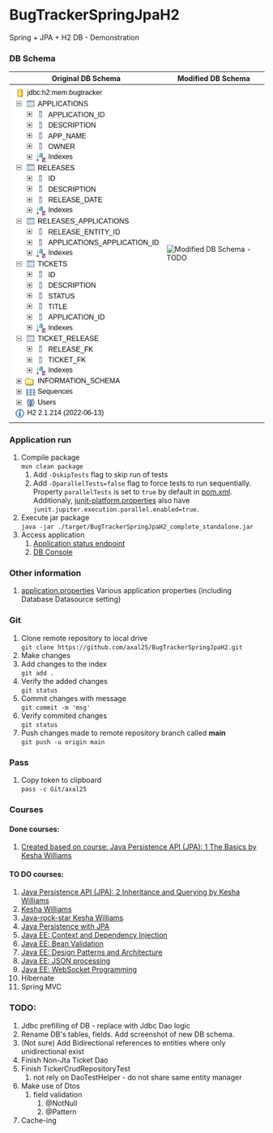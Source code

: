 # BugTrackerSpringJpaH2

Spring + JPA + H2 DB - Demonstration

### DB Schema

| Original DB Schema                                                             | Modified DB Schema                   |
|--------------------------------------------------------------------------------|--------------------------------------|
| ![Original DB schema](./src/main/resources/db_schema_before_modifications.png) | ![Modified DB Schema - TODO](./todo) |

### Application run

1. Compile package  
   `mvn clean package`
    1. Add `-DskipTests` flag to skip run of tests
    2. Add `-DparallelTests=false` flag to force tests to run sequentially. \
       Property `parallelTests` is set to `true` by
       default in [pom.xml](pom.xml). \
       Additionaly, [junit-platform.properties](src%2Ftest%2Fresources%2Fjunit-platform.properties) also
       have `junit.jupiter.execution.parallel.enabled=true`.
2. Execute jar package  
   `java -jar ./target/BugTrackerSpringJpaH2_complete_standalone.jar`
3. Access application
    1. [Application status endpoint](http://localhost:8080/bug-tracker/status)
    2. [DB Console](http://localhost:8080/console/)

### Other information

1. [application.properties](src%2Fmain%2Fresources%2Fapplication.properties) Various application properties (including
   Database Datasource
   setting)

### Git

1. Clone remote repository to local drive  
   `git clone https://github.com/axal25/BugTrackerSpringJpaH2.git`
2. Make changes
3. Add changes to the index  
   `git add .`
4. Verify the added changes  
   `git status`
6. Commit changes with message  
   `git commit -m 'msg'`
7. Verify commited changes  
   `git status`
8. Push changes made to remote repository branch called **main**    
   `git push -u origin main`

### Pass

1. Copy token to clipboard  
   `pass -c Git/axal25`

### Courses

#### Done courses:

1. [Created based on course: Java Persistence API (JPA): 1 The Basics by Kesha Williams](https://www.linkedin.com/learning/java-persistence-api-jpa-1-the-basics/)

#### TO DO courses:

1. [Java Persistence API (JPA): 2 Inheritance and Querying by Kesha Williams](https://www.linkedin.com/learning/java-persistence-api-jpa-2-inheritance-and-querying)
2. [Kesha Williams](https://www.linkedin.com/learning/instructors/kesha-williams?u=2113185)
3. [Java-rock-star Kesha Williams](https://www.linkedin.com/in/java-rock-star-kesha)
4. [Java Persistence with JPA](https://www.linkedin.com/learning/java-persistence-with-jpa/map-java-objects-to-databases?autoplay=true&u=2113185)
5. [Java EE: Context and Dependency Injection](https://www.linkedin.com/learning/java-ee-contexts-and-dependency-injection/welcome?autoplay=true&u=2113185)
6. [Java EE: Bean Validation](https://www.linkedin.com/learning/java-ee-bean-validation/welcome?autoplay=true&u=2113185)
7. [Java EE: Design Patterns and Architecture](https://www.linkedin.com/learning/java-ee-design-patterns-and-architecture/advantages-and-disadvantages-of-microservices?autoplay=true&u=2113185)
8. [Java EE: JSON processing](https://www.linkedin.com/learning/json-processing-with-java-ee/welcome?autoplay=true&u=2113185)
9. [Java EE: WebSocket Programming](https://www.linkedin.com/learning/websocket-programming-with-java-ee/welcome?autoplay=true&u=2113185)
5. Hibernate
5. Spring MVC

### TODO:

1. Jdbc prefilling of DB - replace with Jdbc Dao logic
2. Rename DB's tables, fields. Add screenshot of new DB schema.
3. (Not sure) Add Bidirectional references to entities where only unidirectional exist
4. Finish Non-Jta Ticket Dao
5. Finish TickerCrudRepositoryTest
    1. not rely on DaoTestHelper - do not share same entity manager
6. Make use of Dtos
    1. field validation
        1. @NotNull
        2. @Pattern
7. Cache-ing